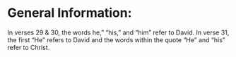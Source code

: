 # General Information:

In verses 29 & 30, the words he,” “his,” and “him” refer to David. In verse 31, the first “He” refers to David and the words within the quote “He” and “his” refer to Christ.